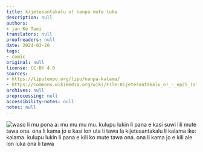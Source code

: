 ```yaml
---
title: kijetesantakalu o! nanpa mute luka
description: null
authors:
- jan Ke Tami
translators: null
proofreaders: null
date: 2024-03-20
tags:
- comic
original: null
license: CC-BY 4.0
sources:
- https://liputenpo.org/lipu/nanpa-kalama/
- https://commons.wikimedia.org/wiki/File:Kijetesantakalu_o!_-_ep25_(sitelen_pona).png
archives: null
preprocessing: null
accessibility-notes: null
notes: null
---
```


![waso li mu pona a: mu mu mu mu. kulupu lukin li pana e kasi suwi lili mute tawa ona. ona li kama jo e kasi lon uta li tawa la kijetesantakalu li kalama ike: kalama. kulupu lukin li pana e kili ko mute tawa ona. ona li kama jo e kili ale lon luka ona li tawa](https://upload.wikimedia.org/wikipedia/commons/1/18/Kijetesantakalu_o%21_-_ep25_%28sitelen_pona%29.png)